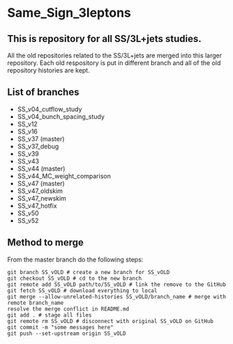 # Same_Sign_3leptons
## This is repository for all SS/3L+jets studies.
All the old repositories related to the SS/3L+jets are merged into this larger repository.
Each old respository is put in different branch and all of the old repository histories are kept.

## List of branches
* SS_v04_cutflow_study
* SS_v04_bunch_spacing_study
* SS_v12
* SS_v16
* SS_v37 (master)
* SS_v37_debug
* SS_v39
* SS_v43
* SS_v44 (master)
* SS_v44_MC_weight_comparison
* SS_v47 (master)
* SS_v47_oldskim
* SS_v47_newskim
* SS_v47_hotfix
* SS_v50
* SS_v52

## Method to merge
From the master branch do the following steps:
```
git branch SS_vOLD # create a new branch for SS_vOLD
git checkout SS_vOLD # cd to the new branch
git remote add SS_vOLD path/to/SS_vOLD # link the remove to the GitHub
git fetch SS_vOLD # download everything to local
git merge --allow-unrelated-histories SS_vOLD/branch_name # merge with remote branch_name
resolve the merge conflict in README.md
git add . # stage all files
git remote rm SS_vOLD # disconnect with original SS_vOLD on GitHub
git commit -m "some messages here"
git push --set-upstream origin SS_vOLD
```
